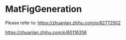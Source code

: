 # MatFigGeneration

Please refer to:
https://zhuanlan.zhihu.com/p/82772502

https://zhuanlan.zhihu.com/p/65116358
